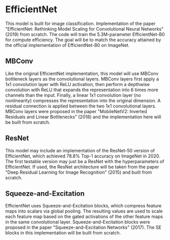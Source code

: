 
# EfficientNet
This model is built for image classification. 
Implementation of the paper "EfficientNet: Rethinking Model Scaling for Convolutional Neural Networks" (2019) from scratch.
The code will train the 5.3M-parameter EfficientNet-B0 for compute efficiency. 
The goal will be to match the accuracy attained by the official implementation of EfficientNet-B0 on ImageNet.

## MBConv
Like the original EfficientNet implementation, this model will use MBConv bottleneck layers as the convolutional layers.
MBConv layers first apply a 1x1 convolution layer with ReLU activation, then perform a depthwise convolution with ReLU that expands the representation into 6 times more channels than the input. Finally, a linear 1x1 convolution layer (no nonlinearity) compresses the representation into the original dimension. A residual connection is applied between the two 1x1 convolutional layers. 
MBConv layers were proposed in the paper "MobileNetV2: Inverted Residuals and Linear Bottlenecks" (2018) and the implementation here will be built from scratch. 

## ResNet
This model may include an implementation of the ResNet-50 version of EfficientNet, which achieved 78.8% Top-1 accuracy on ImageNet in 2020. 
The first testable version may just be a ResNet with the hyperparameters of EfficientNet. 
If used, the ResNet architecture will be taken from the paper "Deep Residual Learning for Image Recognition" (2015) and built from scratch.

## Squeeze-and-Excitation
EfficientNet uses Squeeze-and-Excitation blocks, which compress feature maps into scalars via global pooling. The resulting values are used to scale each feature map based on the gated activations of the other feature maps in the same convolutional layer. 
Squeeze-and-Excitation blocks were proposed in the paper "Squeeze-and-Excitation Networks" (2017). The SE blocks in this implementation will be built from scratch. 
